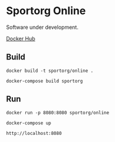 # Sportorg Online

Software under development.

[Docker Hub](https://hub.docker.com/r/sportorg/online)

## Build

`docker build -t sportorg/online .`

`docker-compose build sportorg`


## Run

`docker run -p 8080:8080 sportorg/online`

`docker-compose up`

`http://localhost:8080`